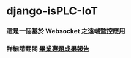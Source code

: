 # django-isPLC-IoT
 
### 這是一個基於 Websocket 之遠端監控應用

### 詳細請翻閱 [畢業專題成果報告](https://github.com/InterfaceGUI/django-isPLC-IoT/blob/master/docs/isPLC_IoT.pdf)
